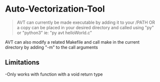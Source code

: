 # Auto-Vectorization-Tool

> AVT can currently be made executable by adding it to your /PATH
> OR a copy can be placed in your desired directory and called using "py" or "python3"
>    ie: "py avt helloWorld.c"

AVT can also modify a related Makefile and call make in the current directory by adding "-m" to the call arguments

## Limitations

-Only works with function with a void return type

